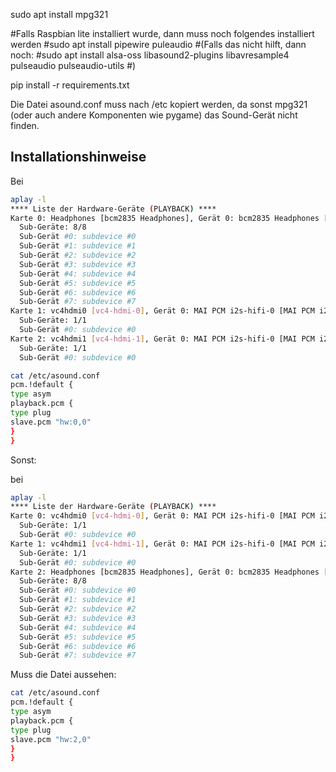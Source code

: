 sudo apt install mpg321 

#Falls Raspbian lite installiert wurde, dann muss noch folgendes installiert werden
#sudo apt install pipewire puleaudio
#(Falls das nicht hilft, dann noch:
#sudo apt install alsa-oss libasound2-plugins libavresample4 pulseaudio pulseaudio-utils
#)

pip install -r requirements.txt

Die Datei asound.conf muss nach /etc kopiert werden, da sonst mpg321 (oder auch andere Komponenten wie pygame) das Sound-Gerät nicht finden.


## Installationshinweise

Bei 
```bash
aplay -l
**** Liste der Hardware-Geräte (PLAYBACK) ****
Karte 0: Headphones [bcm2835 Headphones], Gerät 0: bcm2835 Headphones [bcm2835 Headphones]
  Sub-Geräte: 8/8
  Sub-Gerät #0: subdevice #0
  Sub-Gerät #1: subdevice #1
  Sub-Gerät #2: subdevice #2
  Sub-Gerät #3: subdevice #3
  Sub-Gerät #4: subdevice #4
  Sub-Gerät #5: subdevice #5
  Sub-Gerät #6: subdevice #6
  Sub-Gerät #7: subdevice #7
Karte 1: vc4hdmi0 [vc4-hdmi-0], Gerät 0: MAI PCM i2s-hifi-0 [MAI PCM i2s-hifi-0]
  Sub-Geräte: 1/1
  Sub-Gerät #0: subdevice #0
Karte 2: vc4hdmi1 [vc4-hdmi-1], Gerät 0: MAI PCM i2s-hifi-0 [MAI PCM i2s-hifi-0]
  Sub-Geräte: 1/1
  Sub-Gerät #0: subdevice #0
```

```bash
cat /etc/asound.conf 
pcm.!default {
type asym
playback.pcm {
type plug
slave.pcm "hw:0,0"
}
}
````

Sonst:

bei 
```bash
aplay -l
**** Liste der Hardware-Geräte (PLAYBACK) ****
Karte 0: vc4hdmi0 [vc4-hdmi-0], Gerät 0: MAI PCM i2s-hifi-0 [MAI PCM i2s-hifi-0]
  Sub-Geräte: 1/1
  Sub-Gerät #0: subdevice #0
Karte 1: vc4hdmi1 [vc4-hdmi-1], Gerät 0: MAI PCM i2s-hifi-0 [MAI PCM i2s-hifi-0]
  Sub-Geräte: 1/1
  Sub-Gerät #0: subdevice #0
Karte 2: Headphones [bcm2835 Headphones], Gerät 0: bcm2835 Headphones [bcm2835 Headphones]
  Sub-Geräte: 8/8
  Sub-Gerät #0: subdevice #0
  Sub-Gerät #1: subdevice #1
  Sub-Gerät #2: subdevice #2
  Sub-Gerät #3: subdevice #3
  Sub-Gerät #4: subdevice #4
  Sub-Gerät #5: subdevice #5
  Sub-Gerät #6: subdevice #6
  Sub-Gerät #7: subdevice #7
```
Muss die Datei aussehen:
```bash
cat /etc/asound.conf 
pcm.!default {
type asym
playback.pcm {
type plug
slave.pcm "hw:2,0"
}
}
```

